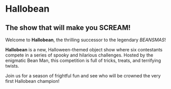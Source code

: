 # Hallobean

## The show that will make you SCREAM!

Welcome to **Hallobean**, the thrilling successor to the legendary *BEANSMAS*!

**Hallobean** is a new, Halloween-themed object show where six contestants compete in a series of spooky and hilarious challenges. Hosted by the enigmatic Bean Man, this competition is full of tricks, treats, and terrifying twists.

Join us for a season of frightful fun and see who will be crowned the very first Hallobean champion!
